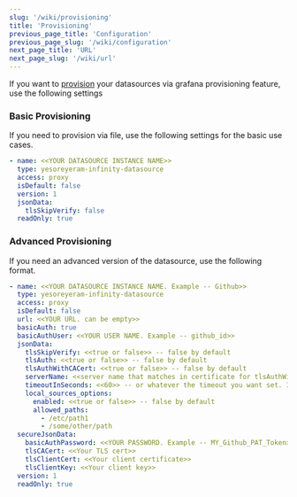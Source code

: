 ```yaml
---
slug: '/wiki/provisioning'
title: 'Provisioning'
previous_page_title: 'Configuration'
previous_page_slug: '/wiki/configuration'
next_page_title: 'URL'
next_page_slug: '/wiki/url'
---
```


If you want to [provision](https://grafana.com/docs/grafana/latest/administration/provisioning/#provisioning-grafana) your datasources via grafana provisioning feature, use the following settings

### Basic Provisioning

If you need to provision via file, use the following settings for the basic use cases.

```yaml
- name: <<YOUR DATASOURCE INSTANCE NAME>>
  type: yesoreyeram-infinity-datasource
  access: proxy
  isDefault: false
  version: 1
  jsonData:
    tlsSkipVerify: false
  readOnly: true
```

### Advanced Provisioning

If you need an advanced version of the datasource, use the following format.

```yaml
- name: <<YOUR DATASOURCE INSTANCE NAME. Example -- Github>>
  type: yesoreyeram-infinity-datasource
  access: proxy
  isDefault: false
  url: <<YOUR URL. can be empty>>
  basicAuth: true
  basicAuthUser: <<YOUR USER NAME. Example -- github_id>>
  jsonData:
    tlsSkipVerify: <<true or false>> -- false by default
    tlsAuth: <<true or false>> -- false by default
    tlsAuthWithCACert: <<true or false>> -- false by default
    serverName: <<server name that matches in certificate for tlsAuthWithCACert>>
    timeoutInSeconds: <<60>> -- or whatever the timeout you want set. If not set defaults to 60.
    local_sources_options:
      enabled: <<true or false>> -- false by default
      allowed_paths:
        - /etc/path1
        - /some/other/path
  secureJsonData:
    basicAuthPassword: <<YOUR PASSWORD. Example -- MY_Github_PAT_Token>>
    tlsCACert: <<Your TLS cert>>
    tlsClientCert: <<Your client certificate>>
    tlsClientKey: <<Your client key>>
  version: 1
  readOnly: true
```
